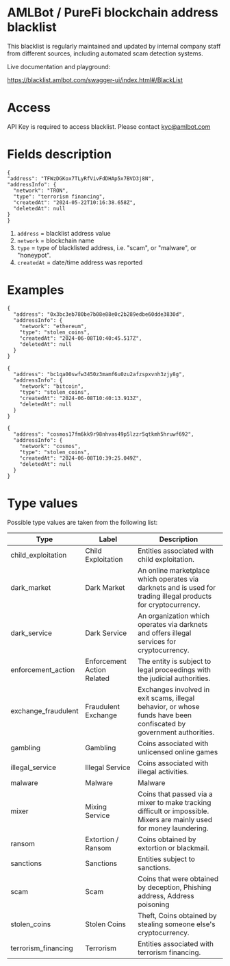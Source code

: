# AMLBot / PureFi blockchain address blacklist

This blacklist is regularly maintained and updated by internal company staff from different sources, including automated scam detection systems. 

Live documentation and playground:

https://blacklist.amlbot.com/swagger-ui/index.html#/BlackList

# Access
API Key is required to access blacklist. Please contact kyc@amlbot.com

# Fields description
  ```
{
  "address": "TFWzDGKox7TLyRfVivFdDHAp5x7BVD3j8N",
  "addressInfo": {
    "network": "TRON",
    "type": "terrorism financing",
    "createdAt": "2024-05-22T10:16:38.658Z",
    "deletedAt": null
  }
}
```

1. ```address``` = blacklist address value
2. ```network``` = blockchain name
3. ```type``` = type of blacklisted address, i.e. "scam", or "malware", or "honeypot".
4. ```createdAt``` = date/time address was reported

# Examples
```
{
  "address": "0x3bc3eb780be7b08e88e0c2b289edbe60dde3830d",
  "addressInfo": {
    "network": "ethereum",
    "type": "stolen_coins",
    "createdAt": "2024-06-08T10:40:45.517Z",
    "deletedAt": null
  }
}
```

``` 
{
  "address": "bc1qa00swfw3450z3mamf6u0zu2afzspxvnh3zjy8g",
  "addressInfo": {
    "network": "bitcoin",
    "type": "stolen_coins",
    "createdAt": "2024-06-08T10:40:13.913Z",
    "deletedAt": null
  }
}
```

``` 
{
  "address": "cosmos17fm6kk9r98nhvas49p5lzzr5qtkmh5hruwf692",
  "addressInfo": {
    "network": "cosmos",
    "type": "stolen_coins",
    "createdAt": "2024-06-08T10:39:25.049Z",
    "deletedAt": null
  }
}
```

# Type values

Possible type values are taken from the following list: 

| Type                    | Label                     | Description                                                                                   |
|-------------------------|---------------------------|-----------------------------------------------------------------------------------------------|
| child_exploitation      | Child Exploitation        | Entities associated with child exploitation.                                                  |
| dark_market             | Dark Market               | An online marketplace which operates via darknets and is used for trading illegal products for cryptocurrency. |
| dark_service            | Dark Service              | An organization which operates via darknets and offers illegal services for cryptocurrency.    |
| enforcement_action      | Enforcement Action Related| The entity is subject to legal proceedings with the judicial authorities.                     |
| exchange_fraudulent     | Fraudulent Exchange       | Exchanges involved in exit scams, illegal behavior, or whose funds have been confiscated by government authorities. |
| gambling                | Gambling                  | Coins associated with unlicensed online games                                                 |
| illegal_service         | Illegal Service           | Coins associated with illegal activities.                                                     |
| malware                 | Malware                   | Malware                                                                                       |
| mixer                   | Mixing Service            | Coins that passed via a mixer to make tracking difficult or impossible. Mixers are mainly used for money laundering. |
| ransom                  | Extortion / Ransom        | Coins obtained by extortion or blackmail.                                                     |
| sanctions               | Sanctions                 | Entities subject to sanctions.                                                                |
| scam                    | Scam                      | Coins that were obtained by deception, Phishing address, Address poisoning                    |
| stolen_coins            | Stolen Coins              | Theft, Coins obtained by stealing someone else's cryptocurrency.                              |
| terrorism_financing     | Terrorism                 | Entities associated with terrorism financing.                                                 |
